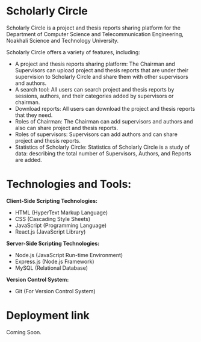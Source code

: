 # Scholarly Circle

Scholarly Circle is a project and thesis reports sharing platform for the Department of Computer Science and Telecommunication Engineering, Noakhali Science and Technology University.

Scholarly Circle offers a variety of features, including:

<ul>
  <li>A project and thesis reports sharing platform: The Chairman and Supervisors can upload project and thesis reports that are under their supervision to Scholarly Circle and share them with other supervisors and authors.</li>
  <li>A search tool: All users can search project and thesis reports by sessions, authors, and their categories added by supervisors or chairman.</li>
  <li>Download reports: All users can download the project and thesis reports that they need.</li>
  <li>Roles of Chairman: The Chairman can add supervisors and authors and also can share project and thesis reports.</li>
  <li>Roles of supervisors: Supervisors can add authors and can share project and thesis reports.</li>
  <li>Statistics of Scholarly Circle: Statistics of Scholarly Circle is a study of data: describing
  the total number of Supervisors, Authors, and Reports are added.</li>
</ul>

# Technologies and Tools:

<strong>Client-Side Scripting Technologies:</strong>

<ul>
  <li>HTML (HyperText Markup Language)</li>
  <li>CSS (Cascading Style Sheets)</li>
  <li>JavaScript (Programming Language)</li>
  <li>React.js (JavaScript Library)</li>
</ul>

<strong>Server-Side Scripting Technologies:</strong>

<ul>
  <li>Node.js (JavaScript Run-time Environment)</li>
  <li>Express.js (Node.js Framework)</li>
  <li>MySQL (Relational Database)</li>
</ul>

<strong>Version Control System:</strong>

<ul>
  <li>Git (For Version Control System)</li>
</ul>

# Deployment link

Coming Soon.
